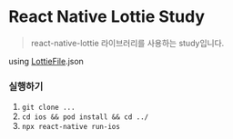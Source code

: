# React Native Lottie Study

> react-native-lottie 라이브러리를 사용하는 study입니다.

using [LottieFile](https://lottiefiles.com/24156-pride-rainbow#).json


### 실행하기
1. `git clone ...`
2. `cd ios && pod install && cd ../`
3. `npx react-native run-ios`
